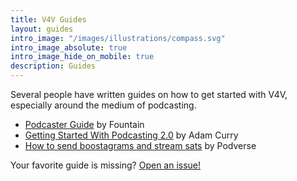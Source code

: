 ```yaml
---
title: V4V Guides
layout: guides
intro_image: "/images/illustrations/compass.svg"
intro_image_absolute: true
intro_image_hide_on_mobile: true
description: Guides
---
```


Several people have written guides on how to get started with V4V, especially
around the medium of podcasting.

- [Podcaster Guide](https://fountain.fm/podcaster-guide) by Fountain
- [Getting Started With Podcasting 2.0](http://adam.curry.com/html/HowtoreceiveBitcoini-BrxM2PDPNJ7Zzbz7G28xk4H0D658fH.html) by Adam Curry
- [How to send boostagrams and stream sats](https://blog.podverse.fm/support-creators-with-boostagrams-and-streaming-sats-using-podverse-and-alby/) by Podverse

Your favorite guide is missing? [Open an issue!](https://github.com/V4V-info/V4V-info.github.io/issues)
